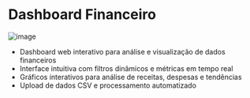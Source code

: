 # Dashboard Financeiro
![image](https://github.com/kamikazedojapan/dashboard-financeiro/assets/63491248/b59c3768-63d4-4174-ad9b-cb2acb7f3b3f)
- Dashboard web interativo para análise e visualização de dados financeiros
- Interface intuitiva com filtros dinâmicos e métricas em tempo real
- Gráficos interativos para análise de receitas, despesas e tendências
- Upload de dados CSV e processamento automatizado
